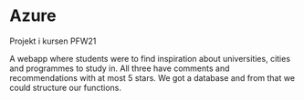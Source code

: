# Azure
Projekt i kursen PFW21

A webapp where students were to find inspiration about universities, cities and programmes to study in.
All three have comments and recommendations with at most 5 stars.
We got a database and from that we could structure our functions. 
